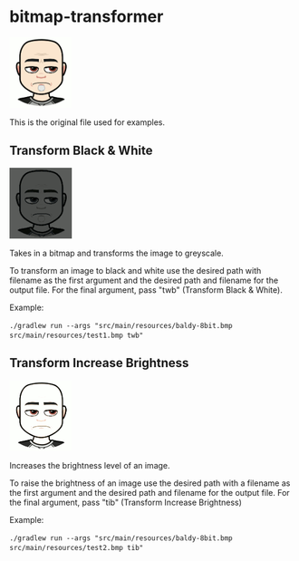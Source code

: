 # bitmap-transformer

![Origin](./app/src/main/resources/baldy-8bit.bmp)  

This is the original file used for examples.

## Transform Black & White

![Black and White](./app/src/main/resources/test2.bmp)  

Takes in a bitmap and transforms the image to greyscale.

To transform an image to black and white use the desired path with filename as the first argument and the desired path and filename for the output file. For the final argument, pass "twb" (Transform Black & White).

Example:

`./gradlew run --args "src/main/resources/baldy-8bit.bmp src/main/resources/test1.bmp twb"`


## Transform Increase Brightness

![Increase Brightness](./app/src/main/resources/test1.bmp)  

Increases the brightness level of an image.

To raise the brightness of an image use the desired path with a filename as the first argument and the desired path and filename for the output file. For the final argument, pass "tib" (Transform Increase Brightness)

Example:

`./gradlew run --args "src/main/resources/baldy-8bit.bmp src/main/resources/test2.bmp tib"`
